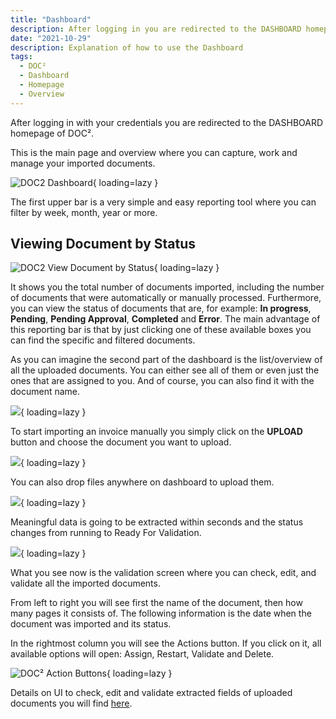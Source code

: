```yaml
---
title: "Dashboard"
description: After logging in you are redirected to the DASHBOARD homepage of DOC². This is the main page and overview where you can manage the imported documents.
date: "2021-10-29"
description: Explanation of how to use the Dashboard
tags:
  - DOC²
  - Dashboard
  - Homepage
  - Overview
---
```


After logging in with your credentials you are redirected to the DASHBOARD homepage of DOC².

This is the main page and overview where you can capture, work and manage your imported documents.

![DOC2 Dashboard](/_images/doc2/DOC2_Dashboard_1.png){ loading=lazy }

The first upper bar is a very simple and easy reporting tool where you can filter by week, month, year or more.

## **Viewing Document by Status**

![DOC2 View Document by Status](/_images/doc2/DOC2_Dashboard_2.png){ loading=lazy }

It shows you the total number of documents imported, including the number of documents that were automatically or manually processed. Furthermore, you can view the status of documents that are, for example: **In progress**, **Pending**, **Pending Approval**, **Completed** and **Error**. The main advantage of this reporting bar is that by just clicking one of these available boxes you can find the specific and filtered documents.

As you can imagine the second part of the dashboard is the list/overview of all the uploaded documents. You can either see all of them or even just the ones that are assigned to you. And of course, you can also find it with the document name.

![](/_images/doc2/DOC2_Dashboard_3.png){ loading=lazy }

To start importing an invoice manually you simply click on the **UPLOAD** button and choose the document you want to upload.

![](/_images/doc2/DOC2_Dashboard_4.png){ loading=lazy }

You can also drop files anywhere on dashboard to upload them.

![](/_images/doc2/DOC2_Dashboard_5.png){ loading=lazy }

Meaningful data is going to be extracted within seconds and the status changes from running to Ready For Validation.

![](/_images/doc2/DOC2_Dashboard_1.png){ loading=lazy }

What you see now is the validation screen where you can check, edit, and validate all the imported documents.

From left to right you will see first the name of the document, then how many pages it consists of. The following information is the date when the document was imported and its status.

In the rightmost column you will see the Actions button. If you click on it, all available options will open: Assign, Restart, Validate and Delete.

![DOC² Action Buttons](/_images/doc2/DOC²_Dashboard_Document_Actions.gif){ loading=lazy }

Details on UI to check, edit and validate extracted fields of uploaded documents you will find [here](/doc2/document-validation/).
